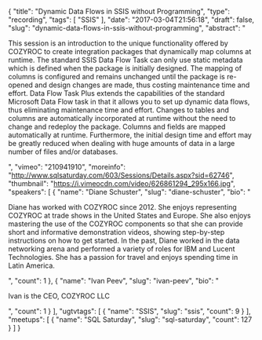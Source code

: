 {
  "title": "Dynamic Data Flows in SSIS without Programming",
  "type": "recording",
  "tags": [
    "SSIS"
  ],
  "date": "2017-03-04T21:56:18",
  "draft": false,
  "slug": "dynamic-data-flows-in-ssis-without-programming",
  "abstract": "<p>This session is an introduction to the unique functionality offered by COZYROC to create integration packages that dynamically map columns at runtime. The standard SSIS Data Flow Task can only use static metadata which is defined when the package is initially designed. The mapping of columns is configured and remains unchanged until the package is re-opened and design changes are made, thus costing maintenance time and effort. Data Flow Task Plus extends the capabilities of the standard Microsoft Data Flow task in that it allows you to set up dynamic data flows, thus eliminating maintenance time and effort. Changes to tables and columns are automatically incorporated at runtime without the need to change and redeploy the package. Columns and fields are mapped automatically at runtime. Furthermore, the initial design time and effort may be greatly reduced when dealing with huge amounts of data in a large number of files and/or databases.</p>",
  "vimeo": "210941910",
  "moreinfo": "http://www.sqlsaturday.com/603/Sessions/Details.aspx?sid=62746",
  "thumbnail": "https://i.vimeocdn.com/video/626861294_295x166.jpg",
  "speakers": [
    {
      "name": "Diane Schuster",
      "slug": "diane-schuster",
      "bio": "<p>Diane has worked with COZYROC since 2012. She enjoys representing COZYROC at trade shows in the United States and Europe. She also enjoys mastering the use of the COZYROC components so that she can provide short and informative demonstration videos, showing step-by-step instructions on how to get started. In the past, Diane worked in the data networking arena and performed a variety of roles for IBM and Lucent Technologies. She has a passion for travel and enjoys spending time in Latin America.</p>",
      "count": 1
    },
    {
      "name": "Ivan Peev",
      "slug": "ivan-peev",
      "bio": "<p>Ivan is the CEO, COZYROC LLC</p>",
      "count": 1
    }
  ],
  "ugtvtags": [
    {
      "name": "SSIS",
      "slug": "ssis",
      "count": 9
    }
  ],
  "meetups": [
    {
      "name": "SQL Saturday",
      "slug": "sql-saturday",
      "count": 127
    }
  ]
}